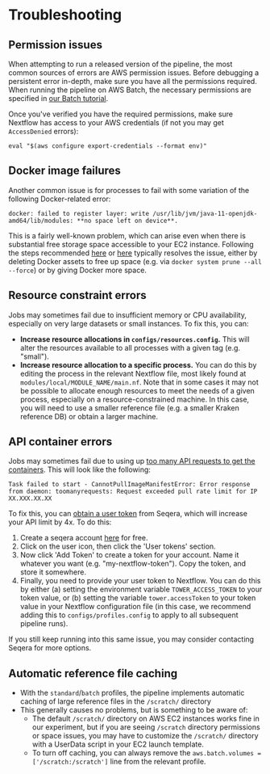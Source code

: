 # Troubleshooting

## Permission issues

When attempting to run a released version of the pipeline, the most common sources of errors are AWS permission issues. Before debugging a persistent error in-depth, make sure you have all the permissions required. When running the pipeline on AWS Batch, the necessary permissions are specified in [our Batch tutorial](./batch.md#step-0-set-up-your-aws-credentials).

Once you've verified you have the required permissions, make sure Nextflow has access to your AWS credentials (if not you may get `AccessDenied` errors):

```
eval "$(aws configure export-credentials --format env)"
```

## Docker image failures

Another common issue is for processes to fail with some variation of the following Docker-related error:

```
docker: failed to register layer: write /usr/lib/jvm/java-11-openjdk-amd64/lib/modules: **no space left on device**.
```

This is a fairly well-known problem, which can arise even when there is substantial free storage space accessible to your EC2 instance. Following the steps recommended [here](https://www.baeldung.com/linux/docker-fix-no-space-error) or [here](https://forums.docker.com/t/docker-no-space-left-on-device/69205) typically resolves the issue, either by deleting Docker assets to free up space (e.g. via `docker system prune --all --force`) or by giving Docker more space.

## Resource constraint errors

Jobs may sometimes fail due to insufficient memory or CPU availability, especially on very large datasets or small instances. To fix this, you can:
- **Increase resource allocations in `configs/resources.config`.** This will alter the resources available to all processes with a given tag (e.g. "small").
- **Increase resource allocation to a specific process.** You can do this by editing the process in the relevant Nextflow file, most likely found at `modules/local/MODULE_NAME/main.nf`.
Note that in some cases it may not be possible to allocate enough resources to meet the needs of a given process, especially on a resource-constrained machine. In this case, you will need to use a smaller reference file (e.g. a smaller Kraken reference DB) or obtain a larger machine.

## API container errors

Jobs may sometimes fail due to using up [too many API requests to get the containers](https://docs.seqera.io/wave/api). This will look like the following:

```
Task failed to start - CannotPullImageManifestError: Error response from daemon: toomanyrequests: Request exceeded pull rate limit for IP XX.XXX.XX.XX
```

To fix this, you can [obtain a user token](https://metagenomics-pipelines.readthedocs.io/en/latest/nf_tower.html) from Seqera, which will increase your API limit by 4x. To do this:

1. Create a seqera account [here](http://cloud.seqera.io/) for free.
2. Click on the user icon, then click the 'User tokens' section.
3. Now click 'Add Token' to create a token for your account. Name it whatever you want (e.g. "my-nextflow-token"). Copy the token, and store it somewhere.
4. Finally, you need to provide your user token to Nextflow. You can do this by either (a) setting the environment variable `TOWER_ACCESS_TOKEN` to your token value, or (b) setting the variable `tower.accessToken` to your token value in your Nextflow configuration file (in this case, we recommend adding this to `configs/profiles.config` to apply to all subsequent pipeline runs).

If you still keep running into this same issue, you may consider contacting Seqera for more options.

## Automatic reference file caching
- With the `standard`/`batch` profiles, the pipeline implements automatic caching of large reference files in the `/scratch/` directory 
- This generally causes no problems, but is something to be aware of:
     - The default `/scratch/` directory on AWS EC2 instances works fine in our experiment, but if you are seeing `/scratch` directory permissions or space issues, you may have to customize the `/scratch/` directory with a UserData script in your EC2 launch template.
     - To turn off caching, you can always remove the `aws.batch.volumes = ['/scratch:/scratch']` line from the relevant profile.